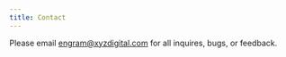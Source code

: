 ```yaml
---
title: Contact
---
```


Please email <a href="mailto:engram@xyzdigital.com">engram@xyzdigital.com</a> for all inquires, bugs, or feedback.